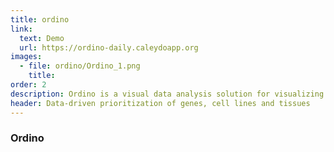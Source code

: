 ```yaml
---
title: ordino
link:
  text: Demo
  url: https://ordino-daily.caleydoapp.org
images:
  - file: ordino/Ordino_1.png
    title:
order: 2
description: Ordino is a visual data analysis solution for visualizing and ranking tabular data.  It computes scores based on different parameters, ranks and filters them to subsequently identify new analysis targets.
header: Data-driven prioritization of genes, cell lines and tissues
---
```


### Ordino
